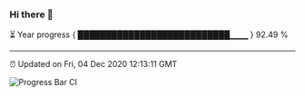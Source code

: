 ### Hi there 👋

⏳ Year progress { ███████████████████████████▁▁▁ } 92.49 %

---

⏰ Updated on Fri, 04 Dec 2020 12:13:11 GMT

![Progress Bar CI](https://github.com/liununu/liununu/workflows/Progress%20Bar%20CI/badge.svg)
